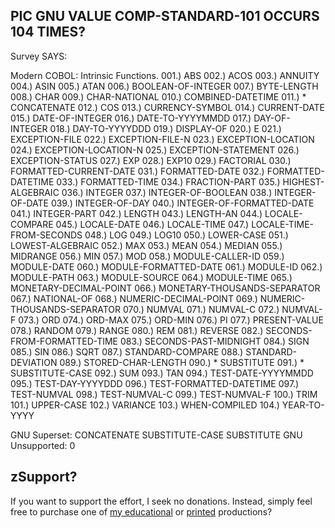 ## PIC GNU VALUE COMP-STANDARD-101 OCCURS 104 TIMES?

Survey SAYS:

Modern COBOL: Intrinsic Functions.
001.)   ABS
002.)   ACOS
003.)   ANNUITY
004.)   ASIN
005.)   ATAN
006.)   BOOLEAN-OF-INTEGER
007.)   BYTE-LENGTH
008.)   CHAR
009.)   CHAR-NATIONAL
010.)   COMBINED-DATETIME
011.) * CONCATENATE
012.)   COS
013.)   CURRENCY-SYMBOL
014.)   CURRENT-DATE
015.)   DATE-OF-INTEGER
016.)   DATE-TO-YYYYMMDD
017.)   DAY-OF-INTEGER
018.)   DAY-TO-YYYYDDD
019.)   DISPLAY-OF
020.)   E
021.)   EXCEPTION-FILE
022.)   EXCEPTION-FILE-N
023.)   EXCEPTION-LOCATION
024.)   EXCEPTION-LOCATION-N
025.)   EXCEPTION-STATEMENT
026.)   EXCEPTION-STATUS
027.)   EXP
028.)   EXP10
029.)   FACTORIAL
030.)   FORMATTED-CURRENT-DATE
031.)   FORMATTED-DATE
032.)   FORMATTED-DATETIME
033.)   FORMATTED-TIME
034.)   FRACTION-PART
035.)   HIGHEST-ALGEBRAIC
036.)   INTEGER
037.)   INTEGER-OF-BOOLEAN
038.)   INTEGER-OF-DATE
039.)   INTEGER-OF-DAY
040.)   INTEGER-OF-FORMATTED-DATE
041.)   INTEGER-PART
042.)   LENGTH
043.)   LENGTH-AN
044.)   LOCALE-COMPARE
045.)   LOCALE-DATE
046.)   LOCALE-TIME
047.)   LOCALE-TIME-FROM-SECONDS
048.)   LOG
049.)   LOG10
050.)   LOWER-CASE
051.)   LOWEST-ALGEBRAIC
052.)   MAX
053.)   MEAN
054.)   MEDIAN
055.)   MIDRANGE
056.)   MIN
057.)   MOD
058.)   MODULE-CALLER-ID
059.)   MODULE-DATE
060.)   MODULE-FORMATTED-DATE
061.)   MODULE-ID
062.)   MODULE-PATH
063.)   MODULE-SOURCE
064.)   MODULE-TIME
065.)   MONETARY-DECIMAL-POINT
066.)   MONETARY-THOUSANDS-SEPARATOR
067.)   NATIONAL-OF
068.)   NUMERIC-DECIMAL-POINT
069.)   NUMERIC-THOUSANDS-SEPARATOR
070.)   NUMVAL
071.)   NUMVAL-C
072.)   NUMVAL-F
073.)   ORD
074.)   ORD-MAX
075.)   ORD-MIN
076.)   PI
077.)   PRESENT-VALUE
078.)   RANDOM
079.)   RANGE
080.)   REM
081.)   REVERSE
082.)   SECONDS-FROM-FORMATTED-TIME
083.)   SECONDS-PAST-MIDNIGHT
084.)   SIGN
085.)   SIN
086.)   SQRT
087.)   STANDARD-COMPARE
088.)   STANDARD-DEVIATION
089.)   STORED-CHAR-LENGTH
090.) * SUBSTITUTE
091.) * SUBSTITUTE-CASE
092.)   SUM
093.)   TAN
094.)   TEST-DATE-YYYYMMDD
095.)   TEST-DAY-YYYYDDD
096.)   TEST-FORMATTED-DATETIME
097.)   TEST-NUMVAL
098.)   TEST-NUMVAL-C
099.)   TEST-NUMVAL-F
100.)   TRIM
101.)   UPPER-CASE
102.)   VARIANCE
103.)   WHEN-COMPILED
104.)   YEAR-TO-YYYY

GNU Superset: CONCATENATE SUBSTITUTE-CASE SUBSTITUTE
GNU Unsupported: 0

## zSupport?
If you want to support the effort, I seek no donations. Instead, simply feel free to purchase one of [my educational](https://www.udemy.com/user/randallnagy2/) or [printed](https://www.amazon.com/Randall-Nagy/e/B08ZJLH1VN?ref=sr_ntt_srch_lnk_1&qid=1660050704&sr=8-1) productions?

